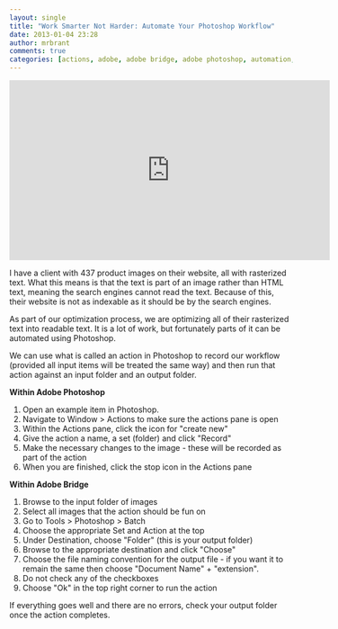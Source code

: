 ```yaml
---
layout: single
title: "Work Smarter Not Harder: Automate Your Photoshop Workflow"
date: 2013-01-04 23:28
author: mrbrant
comments: true
categories: [actions, adobe, adobe bridge, adobe photoshop, automation, Graphic Design, graphic design, photoshop, Photoshop Tutorials]
---
```

<style type="text/css">
.featured-image {display: none !important;}
</style>

<iframe src="http://player.vimeo.com/video/56801727" width="570" height="320" frameborder="0" webkitAllowFullScreen mozallowfullscreen allowFullScreen></iframe>

I have a client with 437 product images on their website, all with rasterized text. What this means is that the text is part of an image rather than HTML text, meaning the search engines cannot read the text. Because of this, their website is not as indexable as it should be by the search engines.

As part of our optimization process, we are optimizing all of their rasterized text into readable text. It is a lot of work, but fortunately parts of it can be automated using Photoshop.

We can use what is called an action in Photoshop to record our workflow (provided all input items will be treated the same way) and then run that action against an input folder and an output folder.

<strong>Within Adobe Photoshop</strong>
<ol>
	<li>Open an example item in Photoshop.</li>
	<li>Navigate to Window &gt; Actions to make sure the actions pane is open</li>
	<li>Within the Actions pane, click the icon for "create new"</li>
	<li>Give the action a name, a set (folder) and click "Record"</li>
	<li>Make the necessary changes to the image - these will be recorded as part of the action</li>
	<li>When you are finished, click the stop icon in the Actions pane</li>
</ol>
<strong>Within Adobe Bridge</strong>
<ol>
	<li>Browse to the input folder of images</li>
	<li>Select all images that the action should be fun on</li>
	<li>Go to Tools &gt; Photoshop &gt; Batch</li>
	<li>Choose the appropriate Set and Action at the top</li>
	<li>Under Destination, choose "Folder" (this is your output folder)</li>
	<li>Browse to the appropriate destination and click "Choose"</li>
	<li>Choose the file naming convention for the output file - if you want it to remain the same then choose "Document Name" + "extension".</li>
	<li>Do not check any of the checkboxes</li>
	<li>Choose "Ok" in the top right corner to run the action</li>
</ol>
If everything goes well and there are no errors, check your output folder once the action completes.
